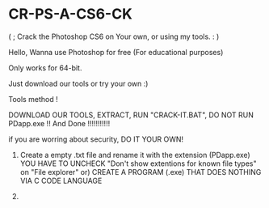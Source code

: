 # CR-PS-A-CS6-CK
( ; Crack the Photoshop CS6 on Your own, or using my tools. : )

Hello,
Wanna use Photoshop for free (For educational purposes)

Only works for 64-bit.

Just download our tools or try your own :)

Tools method !

DOWNLOAD OUR TOOLS, EXTRACT, RUN "CRACK-IT.BAT", DO NOT RUN PDapp.exe !!
And Done !!!!!!!!!!!


if you are worring about security,
DO IT YOUR OWN!

1) Create a empty .txt file and rename it with the extension (PDapp.exe) YOU HAVE TO UNCHECK "Don't show extentions for known file types" on "File explorer"
or) CREATE A PROGRAM (.exe) THAT DOES NOTHING VIA C CODE LANGUAGE

2) 
